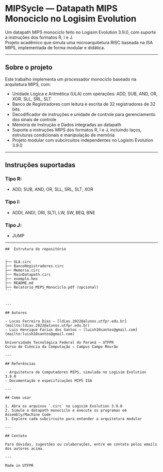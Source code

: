 # MIPSycle — Datapath MIPS Monociclo no Logisim Evolution

Um datapath MIPS monociclo feito no Logisim Evolution 3.9.0, com suporte a instruções dos formatos R, I e J.  
Projeto acadêmico que simula uma microarquitetura RISC baseada na ISA MIPS, implementada de forma modular e didática.

---

##  Sobre o projeto

Este trabalho implementa um processador monociclo baseado na arquitetura MIPS, com:

- Unidade Lógica e Aritmética (ULA) com operações: ADD, SUB, AND, OR, XOR, SLL, SRL, SLT  
- Banco de Registradores com leitura e escrita de 32 registradores de 32 bits  
- Decodificador de instruções e unidade de controle para gerenciamento dos sinais de controle  
- Memória de Instrução e Dados integradas ao datapath  
- Suporte a instruções MIPS dos formatos R, I e J, incluindo laços, estruturas condicionais e manipulação de memória  
- Projeto modular com subcircuitos independentes no Logisim Evolution 3.9.0

---

## Instruções suportadas

### Tipo R:
- ADD, SUB, AND, OR, SLL, SRL, SLT, XOR

### Tipo I:
- ADDI, ANDI, ORI, SLTI, LW, SW, BEQ, BNE

### Tipo J:
- JUMP

---
```plaintext
##  Estrutura do repositório


├── ULA.circ
├── BancoRegistradores.circ
├── Memoria.circ
├── MainDatapath.circ
├── exemplo.hex
├── README.md
├── Relatorio_MIPS_Monociclo.pdf (opcional)
´´´


---

## Autores

- Lucas Ferreira Dias — [ldias.2022@alunos.utfpr.edu.br](mailto:ldias.2022@alunos.utfpr.edu.br)  
- Luis Henrique Farias dos Santos — [luish10santos@gmail.com](mailto:luish10santos@gmail.com)  

Universidade Tecnológica Federal do Paraná – UTFPR  
Curso de Ciência da Computação – Campus Campo Mourão  

---

## Referências

- Arquitetura de Computadores MIPS, simulada no Logisim Evolution 3.9.0  
- Documentação e especificações MIPS ISA  

---

## Como usar

1. Abra os arquivos `.circ` no Logisim Evolution 3.9.0  
2. Simule o datapath monociclo e execute os programas em Assembly/Machine Code  
3. Explore cada subcircuito para entender a arquitetura modular  

---

## Contato

Para dúvidas, sugestões ou colaborações, entre em contato pelos emails dos autores acima.

---

Made in UTFPR  
